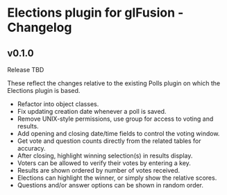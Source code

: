 # Elections plugin for glFusion - Changelog

## v0.1.0
Release TBD

These reflect the changes relative to the existing Polls plugin on which the
Elections plugin is based.

  * Refactor into object classes.
  * Fix updating creation date whenever a poll is saved.
  * Remove UNIX-style permissions, use group for access to voting and results.
  * Add opening and closing date/time fields to control the voting window.
  * Get vote and question counts directly from the related tables for accuracy.
  * After closing, highlight winning selection(s) in results display.
  * Voters can be allowed to verify their votes by entering a key.
  * Results are shown ordered by number of votes received.
  * Elections can highlight the winner, or simply show the relative scores.
  * Questions and/or answer options can be shown in random order.
